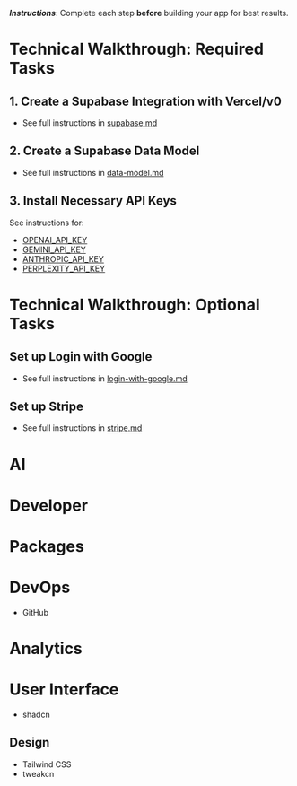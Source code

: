_**Instructions**_: Complete each step **before** building your app for best results.

# Technical Walkthrough: Required Tasks

## 1. Create a Supabase Integration with Vercel/v0

- See full instructions in [supabase.md](supabase.md)

## 2. Create a Supabase Data Model

- See full instructions in [data-model.md](data-model.md)

## 3. Install Necessary API Keys

See instructions for:
- [OPENAI_API_KEY](openai.md)
- [GEMINI_API_KEY](gemini.md)
- [ANTHROPIC_API_KEY](anthropic.md)
- [PERPLEXITY_API_KEY](perplexity.md)

# Technical Walkthrough: Optional Tasks

## Set up Login with Google

- See full instructions in [login-with-google.md](login-with-google.md)

## Set up Stripe

- See full instructions in [stripe.md](stripe.md)

# AI

# Developer

# Packages

# DevOps

- GitHub

# Analytics

# User Interface

- shadcn

## Design

- Tailwind CSS
- tweakcn

